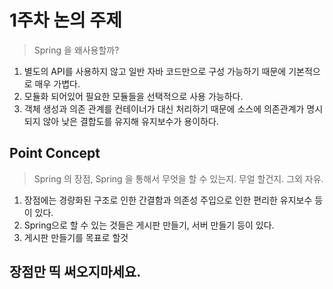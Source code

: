 # 1주차 논의 주제
>Spring 을 왜사용할까?
1. 별도의 API를 사용하지 않고 일반 자바 코드만으로 구성 가능하기 때문에 기본적으로 매우 가볍다. 
2. 모듈화 되어있어 필요한 모듈들을 선택적으로 사용 가능하다.
3. 객체 생성과 의존 관계를 컨테이너가 대신 처리하기 때문에 소스에 의존관계가 명시되지 않아 낮은 결합도를 유지해 유지보수가 용이하다.

## Point Concept
> Spring 의 장점, Spring 을 통해서 무엇을 할 수 있는지. 무얼 할건지. 그외 자유.

1. 장점에는 경량화된 구조로 인한 간결함과 의존성 주입으로 인한 편리한 유지보수 등이 있다.
2. Spring으로 할 수 있는 것들은 게시판 만들기, 서버 만들기 등이 있다.
3. 게시판 만들기를 목표로 할것

## 장점만 띡 써오지마세요.
